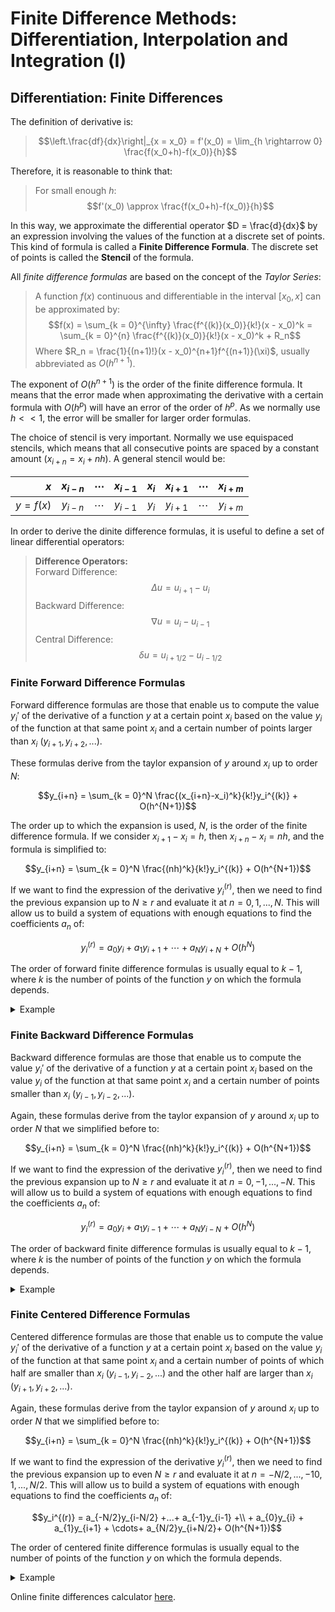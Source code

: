 # Finite Difference Methods: Differentiation, Interpolation and Integration (I)

## Differentiation: Finite Differences

The definition of derivative is:

>$$\left.\frac{df}{dx}\right|_{x = x_0} = f'(x_0) = \lim_{h \rightarrow 0} \frac{f(x_0+h)-f(x_0)}{h}$$

Therefore, it is reasonable to think that:

> For small enough $h$:
> $$f'(x_0) \approx \frac{f(x_0+h)-f(x_0)}{h}$$

In this way, we approximate the differential operator $D = \frac{d}{dx}$ by an expression involving the values of the function at a discrete set of points. This kind of formula is called a **Finite Difference Formula**. The discrete set of points is called the **Stencil** of the formula.

All *finite difference formulas* are based on the concept of the *Taylor Series*:

>A function $f(x)$ continuous and differentiable in the interval $[x_0, x]$ can be approximated by:
>$$f(x) = \sum_{k = 0}^{\infty} \frac{f^{(k)}(x_0)}{k!}(x - x_0)^k = \sum_{k = 0}^{n} \frac{f^{(k)}(x_0)}{k!}(x - x_0)^k + R_n$$
>Where $R_n = \frac{1}{(n+1)!}(x - x_0)^{n+1}f^{(n+1)}(\xi)$, usually abbreviated as $O(h^{n+1})$.

The exponent of $O(h^{n+1})$ is the order of the finite difference formula. It means that the error made when approximating the derivative with a certain formula with $O(h^p)$ will have an error of the order of $h^p$. As we normally use $h<<1$, the error will be smaller for larger order formulas.

The choice of stencil is very important. Normally we use equispaced stencils, which means that all consecutive points are spaced by a constant amount $(x_{i+n} = x_i + nh)$. A general stencil would be:

| $x$       | $x_{i-n}$ | $\cdots$ | $x_{i-1}$ | $x_{i}$ | $x_{i+1}$ | $\cdots$ |$x_{i+m}$ |
| ---------:| :-------: | :------: | :-------: | :-----: | :-------: | :------: | :------: |
| $y =f(x)$ | $y_{i-n}$ | $\cdots$ | $y_{i-1}$ | $y_{i}$ | $y_{i+1}$ | $\cdots$ |$y_{i+m}$ |

In order to derive the dinite difference formulas, it is useful to define a set of linear differential operators:

>**Difference Operators:**\
>Forward Difference: $$\Delta u = u_{i+1}-u_i$$
>Backward Difference: $$\nabla u = u_i-u_{i-1}$$
>Central Difference: $$\delta u = u_{i+1/2}-u_{i-1/2}$$

### Finite Forward Difference Formulas

Forward difference formulas are those that enable us to compute the value $y_i'$ of the derivative of a function $y$ at a certain point $x_i$ based on the value $y_i$ of the function at that same point $x_i$ and a certain number of points larger than $x_i$ ($y_{i+1}, y_{i+2}, ...$).

These formulas derive from the taylor expansion of $y$ around $x_i$ up to order $N$:

$$y_{i+n} = \sum_{k = 0}^N \frac{(x_{i+n}-x_i)^k}{k!}y_i^{(k)} + O(h^{N+1})$$

The order up to which the expansion is used, $N$, is the order of the finite difference formula. If we consider $x_{i+1} - x_i = h$, then $x_{i+n} - x_i = nh$, and the formula is simplified to:

$$y_{i+n} = \sum_{k = 0}^N \frac{(nh)^k}{k!}y_i^{(k)} + O(h^{N+1})$$

If we want to find the expression of the derivative $y_i^{(r)}$, then we need to find the previous expansion up to $N \geq r$ and evaluate it at $n = 0, 1, ..., N$. This will allow us to build a system of equations with enough equations to find the coefficients $a_n$ of:

$$y_i^{(r)} = a_{0}y_{i} + a_{1}y_{i+1} + \cdots+ a_Ny_{i+N}+ O(h^N)$$

The order of forward finite difference formulas is usually equal to $k - 1$, where $k$ is the number of points of the function $y$ on which the formula depends.

<details>
<summary>Example</summary>

**Example: Second Order Finite Forward Difference Formula for the First Derivative**

We want to find the second order finite difference formula, so $N = 2$. We know this is possible because, as we want the first derivative ($r = 1$), we can verify that $N = 2 > 1 = r$. 

As $N =2$, we need to expand $y_{i+n}$ up to the second order and evaluate for $n = 0, 1, 2:$

$$y_{i+n} = \sum_{k = 0}^2 \frac{(nh)^k}{k!}y_i^{(k)} + O(h^{3}) = y_i + nhy_i' + \frac12 (nh)^2y_i'' + O(h^3)$$

Then:


$$y_i = y_i$$

$$y_{i+1} = y_i + hy_i'+\frac12h^2y_i''+ O(h^3)$$

$$y_{i+2} = y_i + 2hy_i'+2h^2y_i''+ O(h^3)$$

Now we have a system of equations to solve:

$$y_i' = a_{0}y_{i} + a_{1}y_{i+1} + a_{2}y_{i+2} + O(h^2)$$

Substituting:

$$y_i' = a_{0}y_{i} + a_{1}\left(y_i + hy_i'+\frac12h^2y_i''+ O(h^3)\right) +\\ a_{2}\left( y_i + 2hy_i'+2h^2y_i''+ O(h^3) \right) + O(h^2)=\\
=( a_0+a_1+a_2 )y_i + h(a_1+2a_2)y_i' + \frac{h^2}{2}(a_1 + 4a_2)y_i''$$

Finally, $y_i' =( a_0+a_1+a_2 )y_i + h(a_1+2a_2)y_i' + \frac{h^2}{2}(a_1 + 4a_2)y_i''$ requires:

$$a_0+a_1+a_2 = 0$$
$$h(a_1+2a_2) = 1$$
$$\frac{h^2}{2}(a_1+4a_2) = 0$$

yielding $a_0=-\frac{3}{2h}$, $a_1 = \frac{2}{h}$ and $a_2 = -\frac{1}{2h}$:

>The *Second Order Finite Forward Difference Formula for the First Derivative* is:
>$$y_i' = \frac{-3y_i+4y_{i+1}-y_{i+2}}{2h} + O(h^2)$$
</details>

### Finite Backward Difference Formulas

Backward difference formulas are those that enable us to compute the value $y_i'$ of the derivative of a function $y$ at a certain point $x_i$ based on the value $y_i$ of the function at that same point $x_i$ and a certain number of points smaller than $x_i$ ($y_{i-1}, y_{i-2}, ...$).

Again, these formulas derive from the taylor expansion of $y$ around $x_i$ up to order $N$ that we simplified before to:

$$y_{i+n} = \sum_{k = 0}^N \frac{(nh)^k}{k!}y_i^{(k)} + O(h^{N+1})$$

If we want to find the expression of the derivative $y_i^{(r)}$, then we need to find the previous expansion up to $N \geq r$ and evaluate it at $n = 0, -1, ..., -N$. This will allow us to build a system of equations with enough equations to find the coefficients $a_n$ of:

$$y_i^{(r)} = a_{0}y_{i} + a_{1}y_{i-1} + \cdots+ a_Ny_{i-N}+ O(h^N)$$

The order of backward finite difference formulas is usually equal to $k - 1$, where $k$ is the number of points of the function $y$ on which the formula depends. 

<details>
<summary>Example</summary>

**Example: Second Order Finite Backward Difference Formula for the First Derivative**

We want to find the second order finite difference formula, so $N = 2$. We know this is possible because, as we want the first derivative ($r = 1$), we can verify that $N = 2 > 1 = r$. 

As $N =2$, we need to expand $y_{i+n}$ up to the second order and evaluate for $n = 0, 1, 2:$

$$y_{i+n} = \sum_{k = 0}^2 \frac{(nh)^k}{k!}y_i^{(k)} + O(h^{3}) = y_i + nhy_i' + \frac12 (nh)^2y_i'' + O(h^3)$$

Then:


$$y_i = y_i$$

$$y_{i-1} = y_i - hy_i'+\frac12h^2y_i''+ O(h^3)$$

$$y_{i-2} = y_i - 2hy_i'+2h^2y_i''+ O(h^3)$$

Now we have a system of equations to solve:

$$y_i' = a_{0}y_{i} + a_{1}y_{i+1} + a_{2}y_{i+2} + O(h^2)$$

Substituting:

$$y_i' = a_{0}y_{i} + a_{1}\left(y_i - hy_i'+\frac12h^2y_i''+ O(h^3)\right) +\\ a_{2}\left( y_i - 2hy_i'+2h^2y_i''+ O(h^3) \right) + O(h^2)=\\
=( a_0+a_1+a_2 )y_i - h(a_1+2a_2)y_i' + \frac{h^2}{2}(a_1 + 4a_2)y_i''$$

Finally, $y_i' =( a_0+a_1+a_2 )y_i - h(a_1+2a_2)y_i' + \frac{h^2}{2}(a_1 + 4a_2)y_i''$ requires:

$$a_0+a_1+a_2 = 0$$
$$h(a_1+2a_2) = -1$$
$$\frac{h^2}{2}(a_1+4a_2) = 0$$

yielding $a_0=\frac{3}{2h}$, $a_1 = -\frac{2}{h}$ and $a_2 = \frac{1}{2h}$:

>The *Second Order Finite Backward Difference Formula for the First Derivative* is:
>$$y_i' = \frac{3y_i-4y_{i-1}+y_{i-2}}{2h}+O(h^2)$$

Notice that this is just the formula for the forward difference but substituting $h$ by $-h$ and substituting $i$ by $i- 2$.
</details>

### Finite Centered Difference Formulas

Centered difference formulas are those that enable us to compute the value $y_i'$ of the derivative of a function $y$ at a certain point $x_i$ based on the value $y_i$ of the function at that same point $x_i$ and a certain number of points of which half are smaller than $x_i$ ($y_{i-1}, y_{i-2}, ...$) and the other half are larger than $x_i$ ($y_{i+1}, y_{i+2}, ...$).

Again, these formulas derive from the taylor expansion of $y$ around $x_i$ up to order $N$ that we simplified before to:

$$y_{i+n} = \sum_{k = 0}^N \frac{(nh)^k}{k!}y_i^{(k)} + O(h^{N+1})$$

If we want to find the expression of the derivative $y_i^{(r)}$, then we need to find the previous expansion up to even $N \geq r$ and evaluate it at $n = - N/2, ..., -1 0, 1, ..., N/2$. This will allow us to build a system of equations with enough equations to find the coefficients $a_n$ of:

$$y_i^{(r)} = a_{-N/2}y_{i-N/2} +...+ a_{-1}y_{i-1} +\\ + a_{0}y_{i} + a_{1}y_{i+1} + \cdots+ a_{N/2}y_{i+N/2}+ O(h^{N+1})$$

The order of centered finite difference formulas is usually equal to the number of points of the function $y$ on which the formula depends.

<details>
<summary>Example</summary>

**Example: Second Order Finite Centered Difference Formula for the First Derivative**

We want to find the second order finite difference formula, so $N = 2$. We know this is possible because, as we want the first derivative ($r = 1$), we can verify that $N = 2 > 1 = r$. 

As $N =2$, we need to expand $y_{i+n}$ up to the second order and evaluate for $n = 0, 1, 2:$

$$y_{i+n} = \sum_{k = 0}^2 \frac{(nh)^k}{k!}y_i^{(k)} + O(h^{3}) = y_i + nhy_i' + \frac12 (nh)^2y_i'' + O(h^3)$$

Then:


$$y_i = y_i$$

$$y_{i+1} = y_i + hy_i'+\frac12h^2y_i''+ O(h^3)$$

$$y_{i-1} = y_i - hy_i'+\frac12h^2y_i''+ O(h^3)$$

Now we have a system of equations to solve:

$$y_i' = a_{-1}y_{i-1} + a_{0}y_{i} + a_{1}y_{i+1} + O(h^3)$$

Substituting:

$$y_i' = a_{-1}\left(y_i - hy_i'+\frac12h^2y_i''+ O(h^3)\right) + a_{0}y_{i}+\\ +\ a_{1}\left(y_i + hy_i'+\frac12h^2y_i''+ O(h^3)\right) + O(h^3)=$$
$$=(a_{-1}+a_0+a_1)y_i + h(-a_{-1} + a_0 + a_1)y_i' + \frac{h^2}{2} (a_{-1} + a_1)y_i''+O(h^3)$$

Finally, $y_i' =(a_{-1}+a_0+a_1)y_i + h(-a_{-1} + a_0 + a_1)y_i' + \frac{h^2}{2} (a_{-1} + a_1)y_i''$ requires:

$$a_{-1}+a_0+a_1 = 0$$
$$h(-a_{-1} + a_0 + a_1) = 1$$
$$\frac{h^2}{2} (a_{-1} + a_1) = 0$$

yielding $a_{-1} = -\frac{1}{2h}$, $a_0=0$ and $a_1 = \frac{1}{2h}$:

>The *Second Order Finite Centered Difference Formula for the First Derivative* is:
>$$y_i' = \frac{y_{i+1}-y_{i-1}}{2h} + O(h^3)$$
</details>

Online finite differences calculator [here](https://web.media.mit.edu/~crtaylor/calculator.html).

